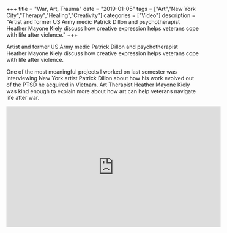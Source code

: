 +++
title = "War, Art, Trauma"
date = "2019-01-05"
tags = ["Art","New York City","Therapy","Healing","Creativity"]
categories = ["Video"]
description = "Artist and former US Army medic Patrick Dillon and psychotherapist Heather Mayone Kiely discuss how creative expression helps veterans cope with life after violence."
+++

Artist and former US Army medic Patrick Dillon and psychotherapist Heather Mayone Kiely discuss how creative expression helps veterans cope with life after violence.

One of the most meaningful projects I worked on last semester was interviewing New York artist Patrick Dillon about how his work evolved out of the PTSD he acquired in Vietnam. Art Therapist Heather Mayone Kiely was kind enough to explain more about how art can help veterans navigate life after war.

<center>
<iframe width="560" height="315" src="https://www.youtube.com/embed/Yn2S-nDhvXE" frameborder="0" allow="accelerometer; autoplay; encrypted-media; gyroscope; picture-in-picture" allowfullscreen></iframe>
</center>
